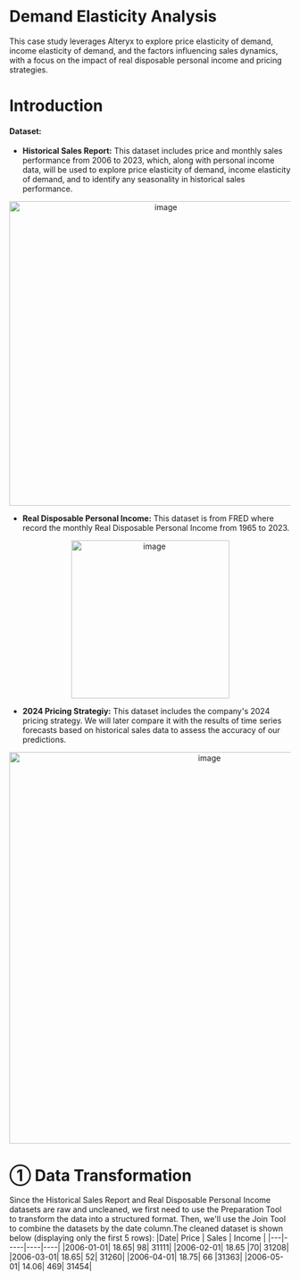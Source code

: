 # Demand Elasticity Analysis
This case study leverages Alteryx to explore price elasticity of demand, income elasticity of demand, and the factors influencing sales dynamics, with a focus on the impact of real disposable personal income and pricing strategies.

# Introduction
#### Dataset:
- **Historical Sales Report:** This dataset includes price and monthly sales performance from 2006 to 2023, which, along with personal income data, will be used to explore price elasticity of demand, income elasticity of demand, and to identify any seasonality in historical sales performance.
<div align=center>
<img width="545" alt="image" src="https://github.com/user-attachments/assets/fd55db81-eccc-43bc-95b2-fa94d66787c6">
</div>    

- **Real Disposable Personal Income:** This dataset is from FRED where record the monthly Real Disposable Personal Income from 1965 to 2023.
<div align=center>
<img width="283" alt="image" src="https://github.com/user-attachments/assets/2443ea97-e2c2-4040-a6a7-26a49d09206f">
</div>  

- **2024 Pricing Strategiy:** This dataset includes the company's 2024 pricing strategy. We will later compare it with the results of time series forecasts based on historical sales data to assess the accuracy of our predictions.
<div align=center>
<img width="701" alt="image" src="https://github.com/user-attachments/assets/076f224c-c7b5-4be6-b36d-1cef8b537b46">
</div>

# ① Data Transformation    
Since the Historical Sales Report and Real Disposable Personal Income datasets are raw and uncleaned, we first need to use the Preparation Tool to transform the data into a structured format. Then, we'll use the Join Tool to combine the datasets by the date column.The cleaned dataset is shown below (displaying only the first 5 rows):
|Date| Price | Sales | Income |
|---|-----|----|----|
|2006-01-01| 18.65| 98| 31111|
|2006-02-01| 18.65 |70| 31208|
|2006-03-01| 18.65| 52| 31260|
|2006-04-01| 18.75| 66 |31363|
|2006-05-01| 14.06| 469| 31454|

